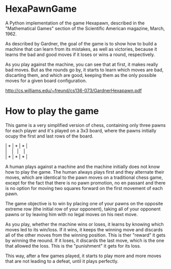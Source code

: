 # HexaPawnGame
A Python implementation of the game Hexapawn, described in the "Mathematical Games" section of the Scientific American magazine, March, 1962.

As described by Gardner, the goal of the game is to show how to build a machine that can learn from its mistakes, as well as victories, because it learns the bad and good moves if it loses or wins a round, respectively.

As you play against the machine, you can see that at first, it makes really bad moves. But as the rounds go by, it starts to learn which moves are bad, discarting them, and which are good, keeping them as the only possible moves for a given board configuration.

http://cs.williams.edu/~freund/cs136-073/GardnerHexapawn.pdf

# How to play the game
This game is a very simplified version of chess, containing only three pawns for each player and it's played on a 3x3 board, where the pawns initially ocupy the first and last rows of the board.

| * | * | * |  
|    |   |    |  
| * | * | * |  

A human plays against a machine and the machine initially does not know how to play the game. The human always plays first and they alternate their moves, which are identical to the pawn moves on a traditional chess game, except for the fact that there is no pawn promotion, no en passant and there is no option for moving two squares forward on the first movement of each pawn.

The game objective is to win by placing one of your pawns on the opposite extreme row (the initial row of your opponent), taking all of your opponent pawns or by leaving him with no legal moves on his next move.

As you play, whether the machine wins or loses, it learns by knowing which moves led to its win/loss. If it wins, it keeps the winning move and discards all of the other moves from the winning position. This is ther "reward" it gets by winning the reound. If it loses, it discards the last move, which is the one that allowed the loss. This is the "punishment" it gets for its loss.

This way, after a few games played, it starts to play more and more moves that are not leading to a defeat, until it plays perfectly.
